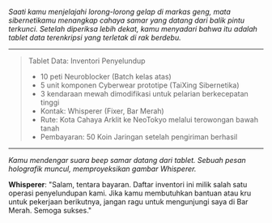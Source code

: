 _Saati kamu menjelajahi lorong-lorong gelap di markas geng, mata sibernetikamu menangkap cahaya samar yang datang dari balik pintu terkunci. Setelah diperiksa lebih dekat, kamu menyadari bahwa itu adalah tablet data terenkripsi yang terletak di rak berdebu._

---

> Tablet Data: Inventori Penyelundup
>
> - 10 peti Neuroblocker (Batch kelas atas)
> - 5 unit komponen Cyberwear prototipe (TaiXing Sibernetika)
> - 3 kendaraan mewah dimodifikasi untuk pelarian berkecepatan tinggi
> - Kontak: Whisperer (Fixer, Bar Merah)
> - Rute: Kota Cahaya Arklit ke NeoTokyo melalui terowongan bawah tanah
> - Pembayaran: 50 Koin Jaringan setelah pengiriman berhasil

---

_Kamu mendengar suara beep samar datang dari tablet. Sebuah pesan holografik muncul, memproyeksikan gambar Whisperer._

**Whisperer**: "Salam, tentara bayaran. Daftar inventori ini milik salah satu operasi penyelundupan kami. Jika kamu membutuhkan bantuan atau kru untuk pekerjaan berikutnya, jangan ragu untuk mengunjungi saya di Bar Merah. Semoga sukses."
